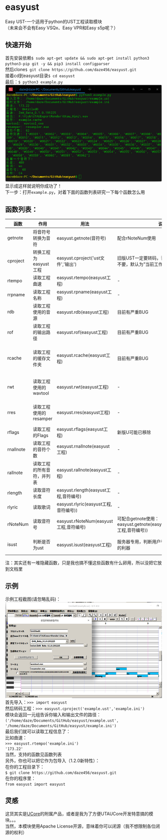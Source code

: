# easyust
Easy UST-一个适用于python的UST工程读取模块  
（未来会不会有Easy VSQx、Easy VPR和Easy s5p呢？）
## 快速开始
首先安装依赖`$ sudo apt-get update && sudo apt-get install python3 python3-pip git -y && pip3 install configparser`  
然后clone`$ git clone https://github.com/daze456/easyust.git`  
接着cd到easyust目录`$ cd easyust`  
最后：`$ python3 example.py `  
![](/pic/pic01.jpg)  
显示成这样就说明你成功了！  
下一步：打开`example.py`，对着下面的函数列表研究一下每个函数怎么用
## 函数列表：
|函数|作用|用法|说明|返回值|
|---|---|----|---|-----|
|getnote|将音符号转换为音符|easyust.getnote(音符号)|配合rNoteNum使用|字符串：音符（如C3）|
|cproject|转换工程为easyust工程|easyust.cproject('ust文件','输出')|旧版UST一定要转码，否则不识别，输出可以不要，默认为"当前工作目录/temp.ini"|元组：('ust文件', 'outfile')|
|rtempo|读取工程曲速|easyust.rtempo(easyust工程)|-|字符串：曲速值|
|rrpname|读取工程名称|easyust.rpname(easyust工程)|-|字符串：名称|
|rdb|读取工程使用的音源|easyust.rdb(easyust工程)|目前有严重BUG|字符串：音源|
|rof|读取工程的输出路径|easyust.rof(easyust工程)|目前有严重BUG|字符串：输出路径|
|rcache|读取工程的缓存文件夹|easyust.rcache(easyust工程)|目前有严重BUG|字符串：缓存文件夹（通常为xxx.cache|
|rwt|读取工程使用的wavtool|easyust.rwt(easyust工程)|-|字符串：wavtool（通常为xxx.exe）|
|rres|读取工程使用的resamper|easyust.rres(easyust工程)|-|字符串：resamper（通常为xxx.exe）|
|rflags|读取工程的Flags|easyust.rflags(easyust工程)|新版U可能已移除|字符串：Flags|
|rnallnote|读取工程的音符个数|easyust.rnallnote(easyust工程)|-|字符串：音符个数|
|rallnote|读取工程的所有音符，并列表|easyust.rallnote(easyust工程)|-|列表：音符列表|
|rlength|读取音符长度|easyust.rlength(easyust工程,音符编号)|-|字符串：长度|
|rlyric|读取歌词|easyust.rlyric(easyust工程,音符编号))|-|字符串：歌词|
|rNoteNum|读取音符号|easyust.rNoteNum(easyust工程,音符编号)|可配合getnote使用：easyust.getnote(easyust.rNoteNum(easyust工程,音符编号))|字符串：音符号（如60）|
|isust|判断是否为ust|easyust.isust(easyust工程)|服务器专用，判断用户有没有上传非UST文件的利器|布尔值：是ust将返回True|

注：其实还有一堆隐藏函数，只是我也搞不懂这些函数有什么卵用，所以没把它放到文档里
## 示例
示例工程截图(请忽略乱码)：  
![](/pic/exampleproject.jpg)  
首先导入：`>>> import easyust`  
然后转码工程：`>>> easyust.cproject('example.ust','example.ini')`  
模块会返回一元组告诉你输入和输出文件的路径：`('/home/daze/Documents/GitHub/easyust/example.ust', '/home/daze/Documents/GitHub/easyust/example.ini')`  
最后我们就可以读取工程信息了：  
比如曲速：  
`>>> easyust.rtempo('example.ini')`  
`'173.22'`  
当然，支持的函数见函数列表  
另外，你也可以把它作为包导入（1.2.0新特性）：  
在你的工程目录下：  
`$ git clone https://github.com/daze456/easyust.git`  
在你的程序里：  
`from easyust import easyust`  
## 灵感
这货其实是[UCore](https://github.com/daze456/UCore)的附属产品，或者是我为了方便UTAUCore开发特意搞的模块。。。  
当然，本模块使用Apache License开源，意味着你可以闭源（我不想限制各位闭源的权利）